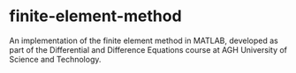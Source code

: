 # finite-element-method
An implementation of the finite element method in MATLAB, developed as part of the Differential and Difference Equations course at AGH University of Science and Technology.
